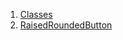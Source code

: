 

1. [Classes](file-___home_harshil_Desktop_open-source_palisadoes_talawa_lib_widgets_raised_round_edge_button/#classes)
2. [RaisedRoundedButton](file-___home_harshil_Desktop_open-source_palisadoes_talawa_lib_widgets_raised_round_edge_button/RaisedRoundedButton-class.html)
